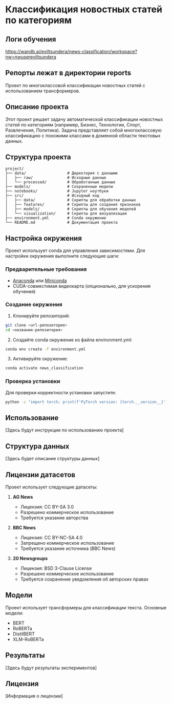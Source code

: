 # Классификация новостных статей по категориям

## Логи обучения
https://wandb.ai/eviltsundera/news-classification/workspace?nw=nwusereviltsundera

## Репорты лежат в директории reports

Проект по многоклассовой классификации новостных статей с использованием трансформеров.

## Описание проекта

Этот проект решает задачу автоматической классификации новостных статей по категориям (например, Бизнес, Технологии, Спорт, Развлечения, Политика). Задача представляет собой многоклассовую классификацию с похожими классами в доменной области текстовых данных.

## Структура проекта 
```
project/
├── data/                  # Директория с данными
│   ├── raw/               # Исходные данные
│   └── processed/         # Обработанные данные
├── models/                # Сохраненные модели
├── notebooks/             # Jupyter ноутбуки
├── src/                   # Исходный код
│   ├── data/              # Скрипты для обработки данных
│   ├── features/          # Скрипты для создания признаков
│   ├── models/            # Скрипты для обучения моделей
│   └── visualization/     # Скрипты для визуализации
├── environment.yml        # Conda окружение
└── README.md              # Документация проекта
```

## Настройка окружения

Проект использует conda для управления зависимостями. Для настройки окружения выполните следующие шаги:

### Предварительные требования

- [Anaconda](https://www.anaconda.com/download/) или [Miniconda](https://docs.conda.io/en/latest/miniconda.html)
- CUDA-совместимая видеокарта (опционально, для ускорения обучения)

### Создание окружения

1. Клонируйте репозиторий:
```bash
git clone <url-репозитория>
cd <название-репозитория>
```

2. Создайте conda окружение из файла environment.yml:
```bash
conda env create -f environment.yml
```

3. Активируйте окружение:
```bash
conda activate news_classification
```

### Проверка установки

Для проверки корректности установки запустите:
```bash
python -c "import torch; print(f'PyTorch version: {torch.__version__}'); print(f'CUDA available: {torch.cuda.is_available()}')"
```

## Использование

[Здесь будут инструкции по использованию проекта]

## Структура данных

[Здесь будет описание структуры данных]

## Лицензии датасетов

Проект использует следующие датасеты:

1. **AG News**
   - Лицензия: CC BY-SA 3.0
   - Разрешено коммерческое использование
   - Требуется указание авторства

2. **BBC News**
   - Лицензия: CC BY-NC-SA 4.0
   - Запрещено коммерческое использование
   - Требуется указание источника (BBC News)

3. **20 Newsgroups**
   - Лицензия: BSD 3-Clause License
   - Разрешено коммерческое использование
   - Требуется сохранение уведомления об авторских правах

## Модели

Проект использует трансформеры для классификации текста. Основные модели:
- BERT
- RoBERTa
- DistilBERT
- XLM-RoBERTa

## Результаты

[Здесь будут результаты экспериментов]

## Лицензия

[Информация о лицензии] 